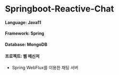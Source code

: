 # Springboot-Reactive-Chat
#### Language: Java11
#### Framework: Spring
#### Database: MongoDB
#### 프로젝트: 웹 메신저
- Spring WebFlux를 이용한 채팅 서버  
